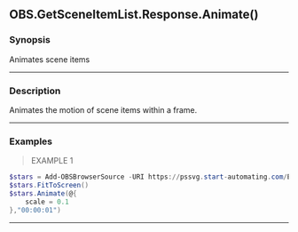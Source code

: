 OBS.GetSceneItemList.Response.Animate()
---------------------------------------

### Synopsis
Animates scene items

---

### Description

Animates the motion of scene items within a frame.

---

### Examples
> EXAMPLE 1

```PowerShell
$stars = Add-OBSBrowserSource -URI https://pssvg.start-automating.com/Examples/Stars.svg
$stars.FitToScreen()
$stars.Animate(@{
    scale = 0.1        
},"00:00:01")
```

---
